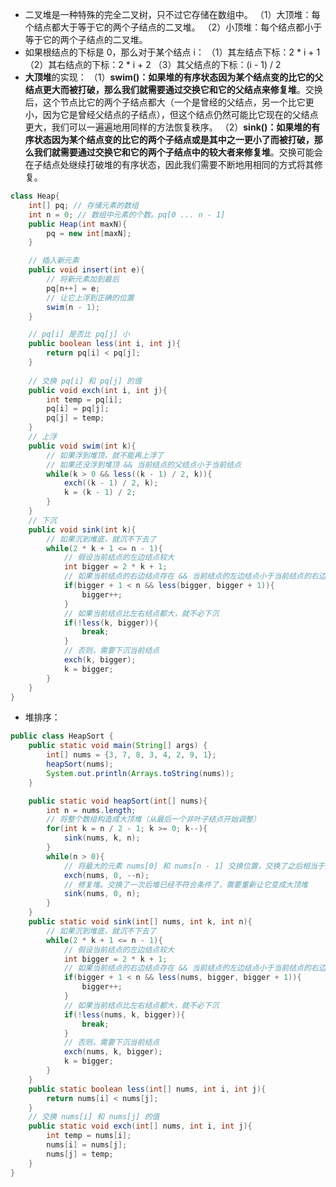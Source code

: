 

* 二叉堆是一种特殊的完全二叉树，只不过它存储在数组中。
（1）大顶堆：每个结点都大于等于它的两个子结点的二叉堆。
（2）小顶堆：每个结点都小于等于它的两个子结点的二叉堆。
* 如果根结点的下标是 0，那么对于某个结点 i：
（1）其左结点下标：2 * i + 1
（2）其右结点的下标：2 * i + 2
（3）其父结点的下标：(i - 1) / 2
* **大顶堆**的实现：
（1）**swim()：如果堆的有序状态因为某个结点变的比它的父结点更大而被打破，那么我们就需要通过交换它和它的父结点来修复堆**。交换后，这个节点比它的两个子结点都大（一个是曾经的父结点，另一个比它更小，因为它是曾经父结点的子结点），但这个结点仍然可能比它现在的父结点更大，我们可以一遍遍地用同样的方法恢复秩序。
（2）**sink()：如果堆的有序状态因为某个结点变的比它的两个子结点或是其中之一更小了而被打破，那么我们就需要通过交换它和它的两个子结点中的较大者来修复堆**。交换可能会在子结点处继续打破堆的有序状态，因此我们需要不断地用相同的方式将其修复。
```java
class Heap{
    int[] pq; // 存储元素的数组
    int n = 0; // 数组中元素的个数。pq[0 ... n - 1]
    public Heap(int maxN){
        pq = new int[maxN];
    }

    // 插入新元素
    public void insert(int e){
        // 将新元素加到最后
        pq[n++] = e;
        // 让它上浮到正确的位置
        swim(n - 1);
    }

    // pq[i] 是否比 pq[j] 小
    public boolean less(int i, int j){
        return pq[i] < pq[j];
    }
    
    // 交换 pq[i] 和 pq[j] 的值
    public void exch(int i, int j){
        int temp = pq[i];
        pq[i] = pq[j];
        pq[j] = temp;
    }
    // 上浮
    public void swim(int k){
        // 如果浮到堆顶，就不能再上浮了
        // 如果还没浮到堆顶 && 当前结点的父结点小于当前结点
        while(k > 0 && less((k - 1) / 2, k)){
            exch((k - 1) / 2, k);
            k = (k - 1) / 2;
        }
    }
    // 下沉
    public void sink(int k){
        // 如果沉到堆底，就沉不下去了
        while(2 * k + 1 <= n - 1){
            // 假设当前结点的左边结点较大
            int bigger = 2 * k + 1;
            // 如果当前结点的右边结点存在 && 当前结点的左边结点小于当前结点的右边结点
            if(bigger + 1 < n && less(bigger, bigger + 1)){
                bigger++;
            }
            // 如果当前结点比左右结点都大，就不必下沉
            if(!less(k, bigger)){
                break;
            }
            // 否则，需要下沉当前结点
            exch(k, bigger);
            k = bigger;
        }
    }
}
```
* 堆排序：
```java
public class HeapSort {
    public static void main(String[] args) {
        int[] nums = {3, 7, 8, 3, 4, 2, 9, 1};
        heapSort(nums);
        System.out.println(Arrays.toString(nums));
    }

    public static void heapSort(int[] nums){
        int n = nums.length;
        // 将整个数组构造成大顶堆（从最后一个非叶子结点开始调整）
        for(int k = n / 2 - 1; k >= 0; k--){
            sink(nums, k, n);
        }
        while(n > 0){
            // 将最大的元素 nums[0] 和 nums[n - 1] 交换位置，交换了之后相当于把最大的元素删除，即 --n 操作。
            exch(nums, 0, --n);
            // 修复堆。交换了一次后堆已经不符合条件了，需要重新让它变成大顶堆
            sink(nums, 0, n);
        }
    }
    public static void sink(int[] nums, int k, int n){
        // 如果沉到堆底，就沉不下去了
        while(2 * k + 1 <= n - 1){
            // 假设当前结点的左边结点较大
            int bigger = 2 * k + 1;
            // 如果当前结点的右边结点存在 && 当前结点的左边结点小于当前结点的右边结点
            if(bigger + 1 < n && less(nums, bigger, bigger + 1)){
                bigger++;
            }
            // 如果当前结点比左右结点都大，就不必下沉
            if(!less(nums, k, bigger)){
                break;
            }
            // 否则，需要下沉当前结点
            exch(nums, k, bigger);
            k = bigger;
        }
    }
    public static boolean less(int[] nums, int i, int j){
        return nums[i] < nums[j];
    }
    // 交换 nums[i] 和 nums[j] 的值
    public static void exch(int[] nums, int i, int j){
        int temp = nums[i];
        nums[i] = nums[j];
        nums[j] = temp;
    }
}
```